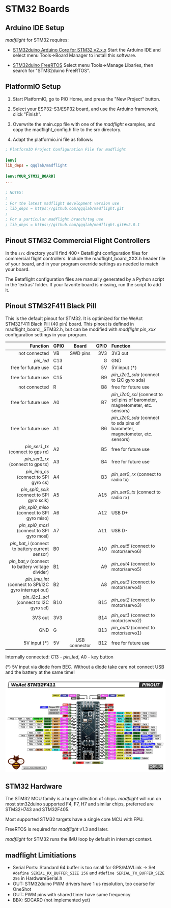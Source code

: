 # STM32 Boards

## Arduino IDE Setup

_madflight_ for STM32 requires:

- [STM32duino Arduino Core for STM32 v2.x.x](https://github.com/stm32duino/Arduino_Core_STM32) Start the Arduino IDE and select menu Tools->Board Manager to install this software.

- [STM32duino FreeRTOS](https://github.com/stm32duino/STM32FreeRTOS) Select menu Tools->Manage Libaries, then search for "STM32duino FreeRTOS".


## PlatformIO Setup

1. Start PlatformIO, go to PIO Home, and press the "New Project" button.

2. Select your ESP32-S3/ESP32 board, and use the Arduino framework, click "Finish".

3. Overwrite the main.cpp file with one of the _madflight_ examples, and copy the madflight_config.h file to the src directory.

4. Adapt the platformio.ini file as follows:

```ini
; PlatformIO Project Configuration File for madflight

[env]
lib_deps = qqqlab/madflight

[env:YOUR_STM32_BOARD]
...

; NOTES:
;
; For the latest madflight development version use
; lib_deps = https://github.com/qqqlab/madflight.git
;
; For a particular madflight branch/tag use
; lib_deps = https://github.com/qqqlab/madflight.git#v2.0.1
```
## Pinout STM32 Commercial Flight Controllers

In the `src` directory you'll find 400+ Betaflight configuration files for commercial flight controllers. Include the madflight_board_XXX.h header file of your board, and in your program override settings as needed to match your board. 

The Betaflight configuration files are manually generated by a Python script in the 'extras' folder. If your favorite board is missing, run the script to add it.

## Pinout STM32F411 Black Pill

This is the default pinout for STM32. It is optimized for the WeAct STM32F411 Black Pill (40 pin) board. This pinout is defined in madflight_board__STM32.h,  but can be modified with _madflight_ _pin_xxx_ configuration settings in your program.

| Function | GPIO | Board | GPIO | Function |
| --: | :-- | :--: | --: | :-- |
not connected                               | VB  |   SWD pins    | 3V3 | 3V3 out
 _pin_led_                                  | C13 |               | G   | GND
free for future use                         | C14 |               | 5V  | 5V input (*)
free for future use                         | C15 |               | B9  | _pin_i2c1_sda_ (connect to I2C gyro sda)
not connected                               | R   |               | B8  | free for future use
free for future use                         | A0  |               | B7  | _pin_i2c0_scl_ (connect to scl pins of barometer, magnetometer, etc. sensors)
free for future use                         | A1  |               | B6  | _pin_i2c0_sda_ (connect to sda pins of barometer, magnetometer, etc. sensors)
_pin_ser1_tx_ (connect to gps rx)           | A2  |               | B5  | free for future use
_pin_ser1_rx_ (connect to gps tx)           | A3  |               | B4  | free for future use
_pin_imu_cs_ (connect to SPI gyro cs)       | A4  |               | B3  | _pin_ser0_rx_ (connect to radio tx)
 _pin_spi0_sclk_ (connect to SPI gyro sclk) | A5  |               | A15 | _pin_ser0_tx_ (connect to radio rx)
_pin_spi0_miso_ (connect to SPI gyro miso)  | A6  |               | A12 | USB D+
_pin_spi0_mosi_ (connect to SPI gyro mosi)  | A7  |               | A11 | USB D-
_pin_bat_i_ (connect to battery current sensor) | B0  |           | A10 | _pin_out5_ (connect to motor/servo6)
_pin_bat_v_ (connect to battery voltage divider) | B1  |          | A9  | _pin_out4_ (connect to motor/servo5)
_pin_imu_int_ (connect to SPI/I2C gyro interrupt out) | B2  |     | A8  | _pin_out3_ (connect to motor/servo4)
_pin_i2c1_scl_ (connect to I2C gyro scl)    | B10 |               | B15 | _pin_out2_ (connect to motor/servo3)
3V3 out                                     | 3V3 |               | B14 | _pin_out1_ (connect to motor/servo2)
GND                                         | G   |               | B13 | _pin_out0_ (connect to motor/servo1)
5V input (*)                                | 5V  | USB connector | B12 | free for future use

Internally connected: C13 - _pin_led_, A0 - key button

(*) 5V input via diode from BEC. Without a diode take care not connect USB and the battery at the same time!

![](img/STM32-STM32F4-STM32F411-STM32F411CEU6-pinout-high-resolution.png)

## STM32 Hardware

The STM32 MCU family is a huge collection of chips. _madflight_ will run on most stm32duino supported F4, F7, H7 and similar chips, preferred are STM32H743 and STM32F405.

Most supported STM32 targets have a single core MCU with FPU. 

FreeRTOS is required for _madflight_ v1.3 and later.

_madflight_ for STM32 runs the IMU loop by default in interrupt context.

## madflight Limitiations

- Serial Ports: Standard 64 buffer is too small for GPS/MAVLink -> Set `#define SERIAL_RX_BUFFER_SIZE 256` and `#define SERIAL_TX_BUFFER_SIZE 256` in HardwareSerial.h
- OUT: STM32duino PWM drivers have 1 us resolution, too coarse for OneShot
- OUT: PWM pins with shared timer have same frequency
- BBX: SDCARD (not implemented yet)

